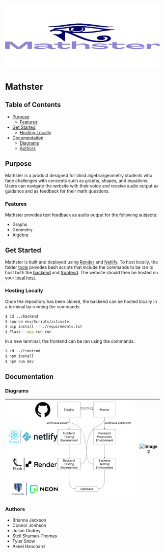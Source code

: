 <div align="center">

<img src="frontend/images/logo.svg" width="527" height="208.5">

</div>

# Mathster 

## Table of Contents

- [Purpose](#purpose)
  - [Features](#features)
- [Get Started](#get-started)
  - [Hosting Locally](#hosting-locally)
- [Documentation](#documentation)
  - [Diagrams](#diagrams)  
  - [Authors](#authors)

## Purpose

Mathster is a product designed for blind algebra/geometry students who face challenges with concepts such as graphs, shapes, and equations. Users can navigate the website with their voice and receive audio output as guidance and as feedback for their math questions.

### Features

Mathster provides text feedback as audio output for the following subjects: 
- Graphs
- Geometry
- Algebra


## Get Started

Mathster is built and deployed using [Render](https://render.com/) and [Netlify](https://netlify.com/). To host locally, the folder [tools](/tools) provides bash scripts that include the commands to be ran to host both the [backend](/backend) and [frontend](/frontend). The website should then be hosted on your [local host](https://localhost:5000).

### Hosting Locally

Once the repository has been cloned, the backend can be hosted locally in a terminal by running the commands:
```sh
$ cd ../backend
$ source env/Scripts/activate
$ pip install -r ./requirements.txt
$ Flask --app run run
```
In a new terminal, the frontend can be ran using the commands:
```sh
$ cd ../frontend
$ npm install
$ npm run dev
```

## Documentation

### Diagrams

| ![Image 1](frontend/images/STACK.png) | ![Image 2](frontend/images/USE.svg) |
|--------------------------------|--------------------------------|


### Authors
- Brianna Jackson
- Connor Jonhson
- Julian Ondrey
- Stell Shuman-Thomas
- Tyler Snow
- Akeel Hanchard


